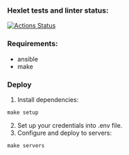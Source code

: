 ### Hexlet tests and linter status:
[![Actions Status](https://github.com/dannycyberwalker/devops-for-programmers-project-76/workflows/hexlet-check/badge.svg)](https://github.com/dannycyberwalker/devops-for-programmers-project-76/actions)

### Requirements:
- ansible
- make

### Deploy
1. Install dependencies:
```
make setup
```
2. Set up your credentials into .env file. 
3. Configure and deploy to servers:
```
make servers
``` 